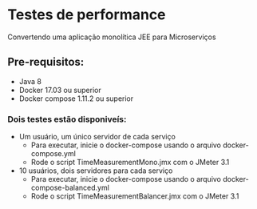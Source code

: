# Testes de performance
Convertendo uma aplicação monolítica JEE para Microserviços

## Pre-requisitos:
- Java 8
- Docker 17.03 ou superior
- Docker compose 1.11.2 ou superior

### Dois testes est&atilde;o disponive&iacute;s:
- Um usu&aacute;rio, um &uacute;nico servidor de cada servi&ccedil;o
    - Para executar, inicie o docker-compose usando o arquivo docker-compose.yml
    - Rode o script TimeMeasurementMono.jmx com o JMeter 3.1
- 10 usu&aacute;rios, dois servidores para cada servi&ccedil;o
    - Para executar, inicie o docker-compose usando o arquivo docker-compose-balanced.yml
    - Rode o script TimeMeasurementBalancer.jmx com o JMeter 3.1
